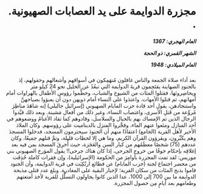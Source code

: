 <h1 dir="rtl">مجزرة الدوايمة على يد العصابات الصهيونية. .</h1>

<h5 dir="rtl">العام الهجري:  1367

الشهر القمري: ذو الحجة

العام الميلادي: 1948</h5>

<p dir="rtl">بعد أداء صلاة الجمعة والناس غافلون مُنهَمِكون في أسواقهم وأشغالهم وحقولهم، إذ بالجنودِ الصهاينة يقتَحِمون قريةَ الدوايمة التي تبعُدُ عن الخليل نحو 24 كيلو متر ويحاصِرونَها، فقتلوا المئات من الشيوخ والشباب، وحطَّموا رؤوس الأطفال بالهراوات أمام أمهاتهم، ثم قتلوا الأمهات. واعتدَوا على النساء أمام ذويهن دون أن يعبؤوا بصياحهنَّ واستنجادهن، يقول أحد قادة حزب المابام الصهيوني (إسرائيل جاليلي) إنه شاهَدَ مناظِرَ مُروِّعة من قَتلِ الأسرى، واغتصاب النساء، وغير ذلك من أفعال مَشينة. وبعد ذلك قيَّدوا الرجال الذين تم الإمساك بهم بالحبال والسلاسل، وقادوهم كما تقاد الأغنامُ ووضعوهم في أحد المنازل ومنَعوا عنهم الماء، وفجَّروا المنزل بالديناميت على رؤوسهم. وكان الملاذ الأخير لأهل القرية (الجامع) اعتقادًا منهم أن الجنودَ سيحترمون المسجد، فدخلوا المسجدَ وهم يكَبِّرون، ويقرؤون القرآن الكريم، وما هي إلا لحظات قليلة، وتمَّ قتلهم جميعًا، وكان عددهم (75) شخصًا معظَمُهم من كبار السن والعَجَزة، حيث أُحرِقَ المسجد بمن فيه بعد إغلاقِه بإحكام خوفًا من خروج الجرحى، إذا كان هناك جرحى!! يقول المؤرخ الصهيوني بني موريس: لقد تمت المجزرة بأوامِرَ من الحكومة (الإسرائيلية)، وإن فقرات كاملة حُذِفَت من محضر اجتماع لجنة (حزب المابام) عن فظائع ارتُكِبَت في قرية الدوايمة، وأن الجنود قاموا بذبح المئات من سكان القرية؛ لإجبار البقية على المغادرة. وبلغ عدد قتلى مذبحة الدوايمة ما بين 700 إلى 1000، عدا الذين كانوا يحاوِلون التسلُّل للقرية لأخذ أمتعتهم وطعامهم بعد أيامٍ مِن حصول المجزرة.</p></br>

